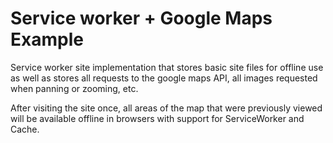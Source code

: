 # Service worker + Google Maps Example
Service worker site implementation that stores basic site files for offline use as well as stores all requests to the google maps API, all images requested when panning or zooming, etc.

After visiting the site once, all areas of the map that were previously viewed will be available offline in browsers with support for ServiceWorker and Cache.
